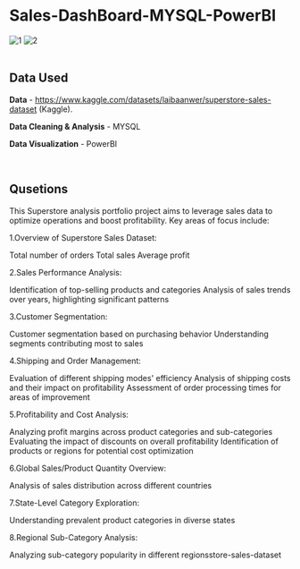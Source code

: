 # Sales-DashBoard-MYSQL-PowerBI
![1](https://github.com/HashanPavi/Sales-Dashboard-MYSQL-PowerBI/assets/144510678/9bd23301-1354-41be-b208-c2fb3817cdd6)
![2](https://github.com/HashanPavi/Sales-Dashboard-MYSQL-PowerBI/assets/144510678/8873f7d5-611b-44d1-b889-0aba3a96e0d6)</br></br>


## Data Used
<b>Data</b> - https://www.kaggle.com/datasets/laibaanwer/superstore-sales-dataset (Kaggle).
<p><b>Data Cleaning & Analysis</b> - MYSQL</p>
<p><b>Data Visualization</b> - PowerBI</p></br>

## Qusetions
This Superstore analysis portfolio project aims to leverage sales data to optimize operations and boost profitability. Key areas of focus include:

1.Overview of Superstore Sales Dataset:

Total number of orders
Total sales
Average profit

2.Sales Performance Analysis:

Identification of top-selling products and categories
Analysis of sales trends over years, highlighting significant patterns

3.Customer Segmentation:

Customer segmentation based on purchasing behavior
Understanding segments contributing most to sales

4.Shipping and Order Management:

Evaluation of different shipping modes' efficiency
Analysis of shipping costs and their impact on profitability
Assessment of order processing times for areas of improvement

5.Profitability and Cost Analysis:

Analyzing profit margins across product categories and sub-categories
Evaluating the impact of discounts on overall profitability
Identification of products or regions for potential cost optimization

6.Global Sales/Product Quantity Overview:

Analysis of sales distribution across different countries

7.State-Level Category Exploration:

Understanding prevalent product categories in diverse states

8.Regional Sub-Category Analysis:

Analyzing sub-category popularity in different regionsstore-sales-dataset
